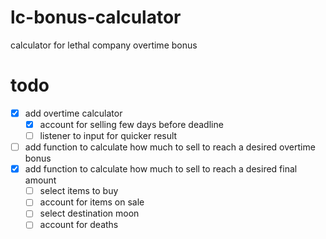 # lc-bonus-calculator

calculator for lethal company overtime bonus

# todo

- [X] add overtime calculator
  - [X] account for selling few days before deadline
  - [ ] listener to input for quicker result
- [ ] add function to calculate how much to sell to reach a desired overtime bonus
- [X] add function to calculate how much to sell to reach a desired final amount
  - [ ] select items to buy
  - [ ] account for items on sale
  - [ ] select destination moon
  - [ ] account for deaths
